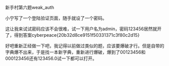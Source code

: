 新手村第六题weak_auth

小宁写了一个登陆验证页面，随手就设了一个密码。

这让我来试试密码应该不会很难，试一下用户名为admin，密码123456居然就开了，得到答案cyberpeace{20b32d8ce9151f50331371c3f80c2d15}





好吧重新正经做一下吧，我记得以前做过类似的题，应该要爆破才行。但是自带的字典爆不出来，于是找一本新字典，重新进行爆破，爆到了00123456和000123456还有123456.0试一下都可以打开。